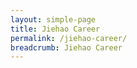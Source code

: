 ```yaml
---
layout: simple-page
title: Jiehao Career
permalink: /jiehao-career/
breadcrumb: Jiehao Career
---
```

